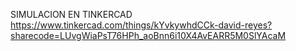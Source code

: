 SIMULACION EN TINKERCAD
https://www.tinkercad.com/things/kYvkywhdCCk-david-reyes?sharecode=LUvgWiaPsT76HPh_aoBnn6i10X4AvEARR5M0SlYAcaM
